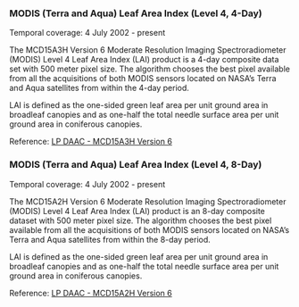 ### MODIS (Terra and Aqua) Leaf Area Index (Level 4, 4-Day)
Temporal coverage: 4 July 2002 - present

The MCD15A3H Version 6 Moderate Resolution Imaging Spectroradiometer (MODIS) Level 4 Leaf Area Index (LAI) product is a 4-day composite data set with 500 meter pixel size. The algorithm chooses the best pixel available from all the acquisitions of both MODIS sensors located on NASA’s Terra and Aqua satellites from within the 4-day period.

LAI is defined as the one-sided green leaf area per unit ground area in broadleaf canopies and as one-half the total needle surface area per unit ground area in coniferous canopies.

Reference: [LP DAAC - MCD15A3H Version 6](https://doi.org/10.5067/MODIS/MCD15A3H.006)

### MODIS (Terra and Aqua) Leaf Area Index (Level 4, 8-Day)
Temporal coverage: 4 July 2002 - present

The MCD15A2H Version 6 Moderate Resolution Imaging Spectroradiometer (MODIS) Level 4 Leaf Area Index (LAI) product is an 8-day composite dataset with 500 meter pixel size. The algorithm chooses the best pixel available from all the acquisitions of both MODIS sensors located on NASA’s Terra and Aqua satellites from within the 8-day period.

LAI is defined as the one-sided green leaf area per unit ground area in broadleaf canopies and as one-half the total needle surface area per unit ground area in coniferous canopies.

Reference: [LP DAAC - MCD15A2H Version 6](https://doi.org/10.5067/MODIS/MCD15A2H.006)
